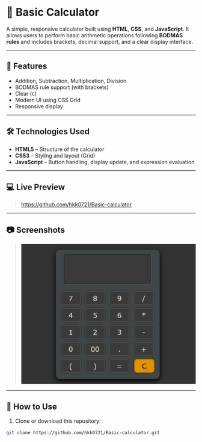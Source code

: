 # 🧮 Basic Calculator

A simple, responsive calculator built using **HTML**, **CSS**, and **JavaScript**. It allows users to perform basic arithmetic operations following **BODMAS rules** and includes brackets, decimal support, and a clear display interface.

---

## 📌 Features

- Addition, Subtraction, Multiplication, Division
- BODMAS rule support (with brackets)
- Clear (`C`)
- Modern UI using CSS Grid
- Responsive display

---

## 🛠️ Technologies Used

- **HTML5** – Structure of the calculator
- **CSS3** – Styling and layout (Grid)
- **JavaScript** – Button handling, display update, and expression evaluation

---

## 💻 Live Preview

> https://github.com/hkk0721/Basic-calculator

---

## 📷 Screenshots

> ![Screenshot](Screenshot.png)

---

## 🚀 How to Use

1. Clone or download this repository:

```bash
git clone https://github.com/hkk0721/Basic-calculator.git

